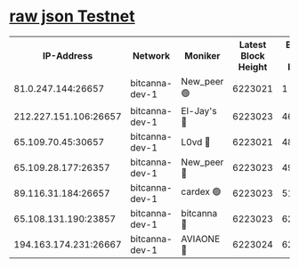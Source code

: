 [raw json Testnet](https://rpc-check.bcat.stavr.tech/bcat/rpc-bcat-result.json)
=


<table><tr><th>IP-Address</th><th>Network</th><th>Moniker</th><th>Latest Block Height</th><th>Earliest Block Height</th><th>Catching Up</th><th>Tx Index</th><th>Voting Power</th><th>Scan Time</th></tr><tr><td>81.0.247.144:26657</td><td>bitcanna-dev-1</td><td>New_peer 🟢</td><td>6223021</td><td>1</td><td>False</td><td>on</td><td>0</td><td>2024-01-31T00:05:50.190325931UTC</td></tr><tr><td>212.227.151.106:26657</td><td>bitcanna-dev-1</td><td>El-Jay's 🔴</td><td>6223023</td><td>4670391</td><td>False</td><td>on</td><td>2218164</td><td>2024-01-31T00:05:56.952582262UTC</td></tr><tr><td>65.109.70.45:30657</td><td>bitcanna-dev-1</td><td>L0vd 🔴</td><td>6223021</td><td>4828155</td><td>False</td><td>on</td><td>7920</td><td>2024-01-31T00:05:50.559135934UTC</td></tr><tr><td>65.109.28.177:26357</td><td>bitcanna-dev-1</td><td>New_peer 🔴</td><td>6223023</td><td>4952911</td><td>False</td><td>on</td><td>2237067</td><td>2024-01-31T00:05:57.649821603UTC</td></tr><tr><td>89.116.31.184:26657</td><td>bitcanna-dev-1</td><td>cardex 🟢</td><td>6223023</td><td>5185001</td><td>False</td><td>on</td><td>0</td><td>2024-01-31T00:05:57.288705285UTC</td></tr><tr><td>65.108.131.190:23857</td><td>bitcanna-dev-1</td><td>bitcanna 🔴</td><td>6223023</td><td>6219023</td><td>False</td><td>off</td><td>82269</td><td>2024-01-31T00:05:58.037463531UTC</td></tr><tr><td>194.163.174.231:26667</td><td>bitcanna-dev-1</td><td>AVIAONE 🔴</td><td>6223024</td><td>6222001</td><td>False</td><td>on</td><td>1949865</td><td>2024-01-31T00:06:04.495044507UTC</td></tr></table>